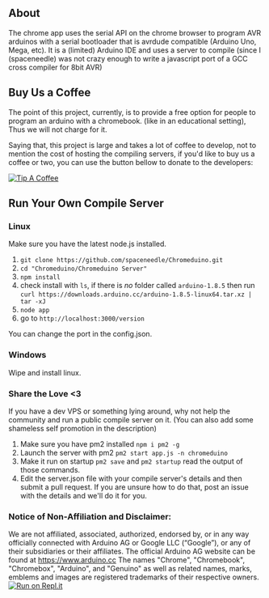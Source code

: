 ## About

The chrome app uses the serial API on the chrome browser to program AVR arduinos with a serial bootloader that is avrdude compatible (Arduino Uno, Mega, etc).
It is a (limited) Arduino IDE and uses a server to compile (since I (spaceneedle) was not crazy enough to write a javascript port of a GCC cross compiler for 8bit AVR)

## Buy Us a Coffee

The point of this project, currently, is to provide a free option for people to program an arduino with a chromebook. (like in an educational setting), Thus we will not charge for it.

Saying that, this project is large and takes a lot of coffee to develop, not to mention the cost of hosting the compiling servers, if you'd like to buy us a coffee or two, you can use the button bellow to donate to the developers:

[![Tip A Coffee](https://i.imgur.com/NUOSLzv.png)](https://www.paypal.com/cgi-bin/webscr?cmd=_donations&business=J5NT7UVN3B76J&item_name=Coding+Open+Source+Projects&currency_code=AUD&source=url)

## Run Your Own Compile Server

### Linux

Make sure you have the latest node.js installed.

 1. `git clone https://github.com/spaceneedle/Chromeduino.git`
 2. `cd "Chromeduino/Chromeduino Server"`
 3. `npm install`
 4. check install with `ls`, if there is *no* folder called `arduino-1.8.5` then run `curl https://downloads.arduino.cc/arduino-1.8.5-linux64.tar.xz | tar -xJ`
 5. `node app`
 6. go to `http://localhost:3000/version`
 
You can change the port in the config.json.
 
### Windows
Wipe and install linux.
 
### Share the Love <3
 
If you have a dev VPS or something lying around, why not help the community and run a public compile server on it. (You can also add some shameless self promotion in the description)
 
 1. Make sure you have pm2 installed `npm i pm2 -g`
 2. Launch the server with pm2 `pm2 start app.js -n chromeduino`
 3. Make it run on startup `pm2 save` and `pm2 startup` read the output of those commands.
 4. Edit the server.json file with your compile server's details and then submit a pull request. If you are unsure how to do that, post an issue with the details and we'll do it for you.


### Notice of Non-Affiliation and Disclaimer:
We are not affiliated, associated, authorized, endorsed by, or in any way officially connected with Arduino AG or Google LLC (“Google”), or any of their subsidiaries or their affiliates. The official Arduino AG website can be found at https://www.arduino.cc
The names "Chrome", "Chromebook", "Chromebox", "Arduino", and "Genuino" as well as related names, marks, emblems and images are registered trademarks of their respective owners.
[![Run on Repl.it](https://repl.it/badge/github/spaceneedle/Chromeduino)](https://repl.it/github/spaceneedle/Chromeduino)